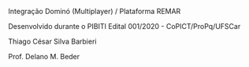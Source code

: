 Integração Dominó (Multiplayer) / Plataforma REMAR

Desenvolvido durante o PIBITI
Edital 001/2020 - CoPICT/ProPq/UFSCar

Thiago César Silva Barbieri

Prof. Delano M. Beder
